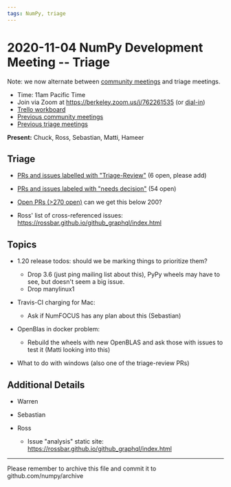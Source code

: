 ```yaml
---
tags: NumPy, triage
---
```


# 2020-11-04 NumPy Development Meeting -- Triage

Note: we now alternate between [community meetings](https://hackmd.io/76o-IxCjQX2mOXO_wwkcpg) and triage meetings.

- Time: 11am Pacific Time
- Join via Zoom at https://berkeley.zoom.us/j/762261535 (or [dial-in](https://berkeley.zoom.us/u/aC3ENhycM))
- [Trello workboard](https://trello.com/b/Azg4fYZH/numpy-at-bids)
- [Previous community meetings](https://github.com/numpy/archive/tree/master/status_meetings)
- [Previous triage meetings](https://github.com/numpy/archive/tree/master/triage_meetings)


**Present:** Chuck, Ross, Sebastian, Matti, Hameer


## Triage

- [PRs and issues labelled with "Triage-Review"](https://github.com/numpy/numpy/labels/Triage-review) (6 open, please add)

- [PRs and issues labeled with "needs decision"](https://github.com/numpy/numpy/labels/54%20-%20Needs%20decision) (54 open)

- [Open PRs (>270 open)](https://github.com/numpy/numpy/pulls) can we get this below 200?

- Ross' list of cross-referenced issues: https://rossbar.github.io/github_graphql/index.html



## Topics

- 1.20 release todos: should we be marking things to prioritize them?
  - Drop 3.6 (just ping mailing list about this), PyPy wheels may have to see, but doesn't seem a big issue.
  - Drop manylinux1

- Travis-CI charging for Mac:
  - Ask if NumFOCUS has any plan about this (Sebastian)

- OpenBlas in docker problem:
  - Rebuild the wheels with new OpenBLAS and ask those with issues to test it (Matti looking into this)

- What to do with windows (also one of the triage-review PRs) 




## Additional Details

- Warren


- Sebastian


- Ross
  * Issue "analysis" static site: https://rossbar.github.io/github_graphql/index.html

---

Please remember to archive this file and commit it to github.com/numpy/archive
